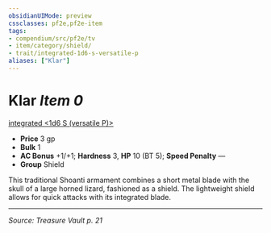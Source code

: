 ```yaml
---
obsidianUIMode: preview
cssclasses: pf2e,pf2e-item
tags:
- compendium/src/pf2e/tv
- item/category/shield/
- trait/integrated-1d6-s-versatile-p
aliases: ["Klar"]
---
```

# Klar *Item 0*  
[integrated <1d6 S (versatile P)>](rules/traits/integrated-1d6-s-versatile-p-tv.md "Integrated Item Trait")  

- **Price** 3 gp
- **Bulk** 1
- **AC Bonus** +1/+1; **Hardness** 3, **HP** 10 (BT 5); **Speed Penalty** —
- **Group** Shield 

This traditional Shoanti armament combines a short metal blade with the skull of a large horned lizard, fashioned as a shield. The lightweight shield allows for quick attacks with its integrated blade.


---
*Source: Treasure Vault p. 21*